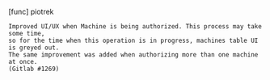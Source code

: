 [func] piotrek

    Improved UI/UX when Machine is being authorized. This process may take some time,
    so for the time when this operation is in progress, machines table UI is greyed out.
    The same improvement was added when authorizing more than one machine at once.
    (Gitlab #1269)

